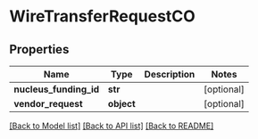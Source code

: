 # WireTransferRequestCO

## Properties
Name | Type | Description | Notes
------------ | ------------- | ------------- | -------------
**nucleus_funding_id** | **str** |  | [optional] 
**vendor_request** | **object** |  | [optional] 

[[Back to Model list]](../README.md#documentation-for-models) [[Back to API list]](../README.md#documentation-for-api-endpoints) [[Back to README]](../README.md)


